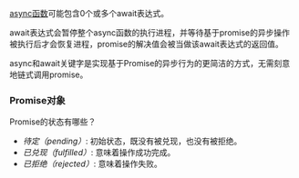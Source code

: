 [async函数](https://developer.mozilla.org/zh-CN/docs/Web/JavaScript/Reference/Statements/async_function)可能包含0个或多个await表达式。

await表达式会暂停整个async函数的执行进程，并等待基于promise的异步操作被执行后才会恢复进程，promise的解决值会被当做该await表达式的返回值。

async和await关键字是实现基于Promise的异步行为的更简洁的方式，无需刻意地链式调用promise。



### Promise对象

Promise的状态有哪些？

- *待定（pending）*: 初始状态，既没有被兑现，也没有被拒绝。
- *已兑现（fulfilled）*: 意味着操作成功完成。
- *已拒绝（rejected）*: 意味着操作失败。

